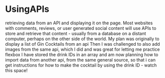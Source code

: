 # UsingAPIs
 retrieving data from an API and displaying it on the page. Most websites with comments, reviews, or user generated social content will use APIs to store and retrieve that content - usually from a database on a distant computer, perhaps on the other side of the world.
My plan was originally to display a list of Gin Cocktails from an api
Then I was challenged to also add images from the same api, which I did and was great for letting me practice flexbox
I have stored the drink IDs in an array and am now planning how to import data from another api, from the same general source, so that i can get instructions for how to make the cocktail by using the drink ID - watch this space!
